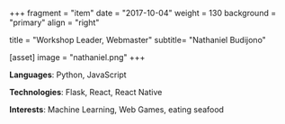 +++
fragment = "item"
date = "2017-10-04"
weight = 130
background = "primary"
align = "right"

title = "Workshop Leader, Webmaster"
subtitle= "Nathaniel Budijono"

[asset]
  image = "nathaniel.png"
+++

**Languages**: Python, JavaScript

**Technologies**: Flask, React, React Native

**Interests**: Machine Learning, Web Games, eating seafood